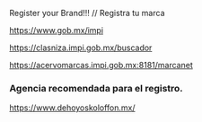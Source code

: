Register your Brand!!! // Registra tu marca

https://www.gob.mx/impi

https://clasniza.impi.gob.mx/buscador

https://acervomarcas.impi.gob.mx:8181/marcanet


### Agencia recomendada para el registro.
https://www.dehoyoskoloffon.mx/
